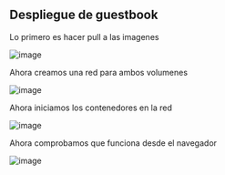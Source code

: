 ## Despliegue de guestbook

Lo primero es hacer pull a las imagenes

![image](https://github.com/juanjo002/ejerciciosSRI/assets/122454341/3cc05b4b-7bdc-426f-b1cd-5fc512102da1)

Ahora creamos una red para ambos volumenes

![image](https://github.com/juanjo002/ejerciciosSRI/assets/122454341/626acdc8-5246-499e-8954-dab4df0e7084)

Ahora iniciamos los contenedores en la red

![image](https://github.com/juanjo002/ejerciciosSRI/assets/122454341/77867d35-eda4-4887-9697-19d981da238c)

Ahora comprobamos que funciona desde el navegador

![image](https://github.com/juanjo002/ejerciciosSRI/assets/122454341/f166d8a9-0317-4267-a5de-c7ad86985f47)

